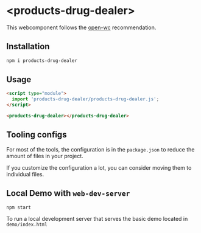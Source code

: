 # \<products-drug-dealer>

This webcomponent follows the [open-wc](https://github.com/open-wc/open-wc) recommendation.

## Installation
```bash
npm i products-drug-dealer
```

## Usage
```html
<script type="module">
  import 'products-drug-dealer/products-drug-dealer.js';
</script>

<products-drug-dealer></products-drug-dealer>
```



## Tooling configs

For most of the tools, the configuration is in the `package.json` to reduce the amount of files in your project.

If you customize the configuration a lot, you can consider moving them to individual files.

## Local Demo with `web-dev-server`
```bash
npm start
```
To run a local development server that serves the basic demo located in `demo/index.html`
